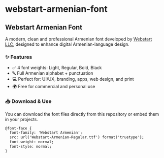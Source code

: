 # webstart-armenian-font
## Webstart Armenian Font

A modern, clean and professional Armenian font developed by [Webstart LLC](https://webstart.am), designed to enhance digital Armenian-language design.

### ✨ Features

- ✅ 4 font weights: Light, Regular, Bold, Black
- 🔤 Full Armenian alphabet + punctuation
- 💻 Perfect for: UI/UX, branding, apps, web design, and print
- 🌍 Free for commercial and personal use

### 📥 Download & Use

You can download the font files directly from this repository or embed them in your projects.

```html
@font-face {
  font-family: 'Webstart Armenian';
  src: url('Webstart-Armenian-Regular.ttf') format('truetype');
  font-weight: normal;
  font-style: normal;
}
